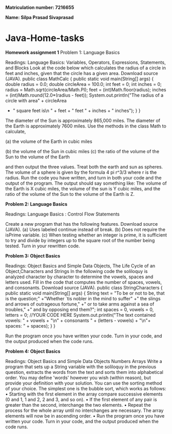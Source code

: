 **Matriculation number: 7216655**

**Name: Silpa Prasad Sivaprasad**

# Java-Home-tasks

**Homework assignment 1**
Problem 1: Language Basics 

Readings: Language Basics: Variables, Operators, Expressions, Statements, and Blocks 
Look at the code below which calculates the radius of a circle in feet and inches, given that the 
circle has a given area. Download source (JAVA). 
public class MathCalc
{ 
public static void main(String[] args)
{ 
double radius = 0.0;
double circleArea = 100.0;
int feet = 0;
int inches = 0;
radius = Math.sqrt(circleArea/Math.PI);
feet = (int)Math.floor(radius);
inches = (int)Math.round(12.0*(radius - feet));
System.out.println("The radius of a circle with area" +
circleArea 
+ " square feet is\n " + feet + " feet " + inches + "
inches"); 
}
}

The diameter of the Sun is approximately 865,000 miles. The diameter of the Earth is 
approximately 7600 miles. Use the methods in the class Math to calculate, 

(a) the volume of the Earth in cubic miles 

(b) the volume of the Sun in cubic miles 
(c) the ratio of the volume of the Sun to the volume of the Earth 

and then output the three values. Treat both the earth and sun as spheres. The volume of a 
sphere is given by the formula 4 pi r^3/3 where r is the radius. 
Run the code you have written, and turn in both your code and the output of the program.
The output should say something like: 
The volume of the Earth is X cubic miles, the volume of the sun is Y cubic miles, and the ratio of the volume of the Sun to the volume of the Earth is Z. 

**Problem 2: Language Basics**

Readings: Language Basics : Control Flow Statements 

Create a new program that has the following features. Download source (JAVA). 
(a) Uses labeled continue instead of break. 
(b) Does not require the isPrime variable. 
(c) When testing whether an integer is prime, it is sufficient to try and divide by integers up to 
the square root of the number being tested. 
Turn in your rewritten code. 

**Problem 3: Object Basics** 

Readings: Object Basics and Simple Data Objects, The Life Cycle of an Object,Characters and 
Strings 
In the following code the soliloquy is analyzed character by character to determine the vowels, 
spaces and letters used. Fill in the code that computes the number of spaces, vowels, and 
consonants. Download source (JAVA). 
public class StringCharacters
{
public static void main(String[] args)
{
String text = "To be or not to be, that is the question;"
+"Whether `tis nobler in the mind to suffer" 
+" the slings and arrows of outrageous fortune,"
+" or to take arms against a sea of troubles,"
+" and by opposing end them?";
int spaces = 0,
vowels = 0,
letters = 0;
//YOUR CODE HERE
System.out.println("The text contained vowels: " + vowels + "\n"
+ 
consonants " + (letters - vowels) + "\n"+ spaces: " + spaces);
}
} 

Run the program once you have written your code. Turn in your code, and the output 
produced when the code runs. 

**Problem 4: Object Basics**
 
Readings: Object Basics and Simple Data Objects 
Numbers 
Arrays 
Write a program that sets up a String variable with the soliloquy in the previous question, 
extracts the words from the text and sorts them into alphabetical order. You may define 
'words' however you wish (within reason), but provide your definition with your solution. You
can use the sorting method of your choice. The simplest one is the bubble sort, which works 
as follows: 
• Starting with the first element in the array compare successive elements (0 and 1, 1 
and 2, 2 and 3, and so on). 
• If the first element of any pair is greater than the second, interchange the two 
elements. 
• Repeat the process for the whole array until no interchanges are necessary. The array 
elements will now be in ascending order. 
• Run the program once you have written your code. Turn in your code, and the output 
produced when the code runs.
